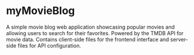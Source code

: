 # myMovieBlog
A simple movie blog web application showcasing popular movies and allowing users to search for their favorites. Powered by the TMDB API for movie data. Contains client-side files for the frontend interface and server-side files for API configuration.
